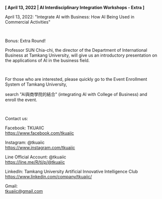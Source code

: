**[ April 13, 2022 | AI Interdisciplinary Integration Workshops - Extra ]**

April 13, 2022: "Integrate AI with Business: How AI Being Used in Commercial Activities"

&nbsp;

Bonus: Extra Round!

Professor SUN Chia-chi, the director of the Department of International Business at Tamkang University, will give us an introductory presentation on the applications of AI in the business field.

&nbsp;

For those who are interested, please quickly go to the Event Enrollment System of Tamkang University,

search "AI與商學院的結合" (integrating AI with College of Business) and enroll the event.

&nbsp;

Contact us:

Facebook: TKUAIIC <br />https://www.facebook.com/tkuaiic

Instagram: @tkuaiic <br />https://www.instagram.com/tkuaiic

Line Official Account: @tkuaiic <br />https://line.me/R/ti/p/@tkuaiic

LinkedIn: Tamkang University Artificial Innovative Intelligence Club <br />https://www.linkedin.com/company/tkuaiic/

Gmail: <br />tkuaiic@gmail.com
